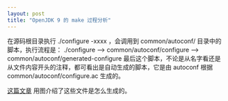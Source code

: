 ```yaml
---
layout: post
title: "OpenJDK 9 的 make 过程分析"
---
```


在源码根目录执行 ./configure -xxxx ，会调用到 common/autoconf/ 目录中的脚本，执行流程是：
./configure --> common/autoconf/configure --> common/autoconf/generated-configure
最后这个脚本，不论是从名字看还是从文件内容开头的注释，都可看出是自动生成的脚本，它是由 autoconf 根据 common/autoconf/configure.ac 生成的。

[这篇文章](https://www.gnu.org/software/autoconf/manual/autoconf-2.67/html_node/Making-configure-Scripts.html) 用图介绍了这些文件是怎么生成的。

